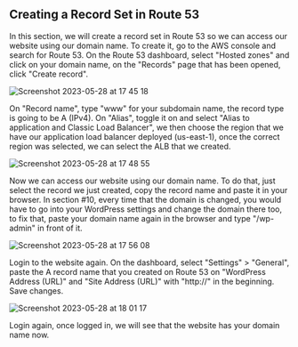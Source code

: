 ## Creating a Record Set in Route 53

In this section, we will create a record set in Route 53 so we can access our website using our domain name. To create it, go to the AWS console and search for Route 53. On the Route 53 dashboard, select "Hosted zones" and click on your domain name, on the "Records" page that has been opened, click "Create record".

![Screenshot 2023-05-28 at 17 45 18](https://github.com/leorickli/wordpress-aws/assets/106999054/f1c80fea-7fc3-4be9-a79e-8d7b9cf23166)

On "Record name", type "www" for your subdomain name, the record type is going to be A (IPv4). On "Alias", toggle it on and select "Alias to application and Classic Load Balancer", we then choose the region that we have our application load balancer deployed (us-east-1), once the correct region was selected, we can select the ALB that we created.

![Screenshot 2023-05-28 at 17 48 55](https://github.com/leorickli/wordpress-aws/assets/106999054/9968c1ad-c9ac-4a40-a05a-26c0934c275a)

Now we can access our website using our domain name. To do that, just select the record we just created, copy the record name and paste it in your browser. In section #10, every time that the domain is changed, you would have to go into your WordPress settings and change the domain there too, to fix that, paste your domain name again in the browser and type "/wp-admin" in front of it.

![Screenshot 2023-05-28 at 17 56 08](https://github.com/leorickli/wordpress-aws/assets/106999054/1d8caaa1-aa72-4e62-a898-999314d66abc)

Login to the website again. On the dashboard, select "Settings" > "General", paste the A record name that you created on Route 53 on "WordPress Address (URL)" and "Site Address (URL)" with "http://" in the beginning. Save changes.

![Screenshot 2023-05-28 at 18 01 17](https://github.com/leorickli/wordpress-aws/assets/106999054/82069f5f-5067-4261-9661-9a14fd717c48)

Login again, once logged in, we will see that the website has your domain name now.
